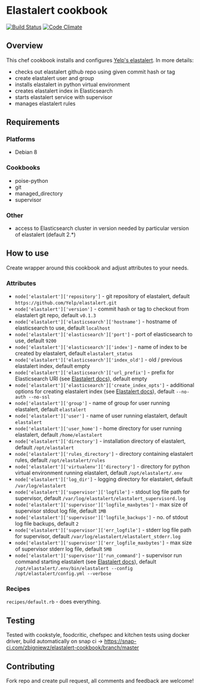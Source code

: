 # Elastalert cookbook
[![Build Status](https://snap-ci.com/zbigniewz/elastalert-cookbook/branch/master/build_image)](https://snap-ci.com/zbigniewz/elastalert-cookbook/branch/master)
[![Code Climate](https://codeclimate.com/github/zbigniewz/elastalert-cookbook/badges/gpa.svg)](https://codeclimate.com/github/zbigniewz/elastalert-cookbook)

## Overview
This chef cookbook installs and configures [Yelp's elastalert](https://github.com/Yelp/elastalert).
In more details:
- checks out elastalert github repo using given commit hash or tag
- create elastalert user and group
- installs elastalert in python virtual environment
- creates elastalert index in Elasticsearch
- starts elastalert service with supervisor
- manages elastalert rules

## Requirements

### Platforms
* Debian 8

### Cookbooks
* poise-python
* git
* managed_directory
* supervisor

### Other
* access to Elasticsearch cluster in version needed by particular version of elastalert (default 2.*)

## How to use
Create wrapper around this cookbook and adjust attributes to your needs.

### Attributes
* `node['elastalert']['repository']` - git repository of elastalert, default `https://github.com/Yelp/elastalert.git`
* `node['elastalert']['version']` - commit hash or tag to checkout from elastalert git repo, default `v0.1.3`
* `node['elastalert']['elasticsearch']['hostname']` - hostname of elasticsearch to use, default `localhost`
* `node['elastalert']['elasticsearch']['port']` - port of elasticsearch to use, default `9200`
* `node['elastalert']['elasticsearch']['index']` - name of index to be created by elastalert, default `elastalert_status`
* `node['elastalert']['elasticsearch']['index_old']` - old / previous elastalert index, default empty
* `node['elastalert']['elasticsearch']['url_prefix']` - prefix for Elasticsearch URl (see [Elastalert docs](http://elastalert.readthedocs.io/en/latest/elastalert.html)), default empty
* `node['elastalert']['elasticsearch']['create_index_opts']` - additional options for creating elastalert index (see [Elastalert docs](http://elastalert.readthedocs.io/en/latest/elastalert.html)), default `--no-auth --no-ssl`
* `node['elastalert']['group']` - name of group for user running elastalert, default `elastalert`
* `node['elastalert']['user']` - name of user running elastalert, default `elastalert`
* `node['elastalert']['user_home']` - home directory for user running elastalert, default `/home/elastalert`
* `node['elastalert']['directory']` - installation directory of elastalert, default `/opt/elastalert`
* `node['elastalert']['rules_directory']` - directory containing elastalert rules, default `/opt/elastalert/rules`
* `node['elastalert']['virtualenv']['directory']` - directory for python virtual environment running elastalert, default `/opt/elastalert/.env`
* `node['elastalert']['log_dir']` - logging directory for elastalert, default `/var/log/elastalert`
* `node['elastalert']['supervisor']['logfile']` - stdout log file path for supervisor, default `/var/log/elastalert/elastalert_supervisord.log`
* `node['elastalert']['supervisor']['logfile_maxbytes']` - max size of supervisor stdout log file, default `1MB`
* `node['elastalert']['supervisor']['logfile_backups']` - no. of stdout log file backups, default `2`
* `node['elastalert']['supervisor']['err_logfile']` - stderr log file path for supervisor, default `/var/log/elastalert/elastalert_stderr.log`
* `node['elastalert']['supervisor']['err_logfile_maxbytes']` - max size of supervisor stderr log file, default `5MB`
* `node['elastalert']['supervisor']['run_command']` - supervisor run command starting elastalert (see [Elastalert docs](http://elastalert.readthedocs.io/en/latest/elastalert.html)), default `/opt/elastalert/.env/bin/elastalert --config /opt/elastalert/config.yml --verbose`

### Recipes
```recipes/default.rb``` - does everything.

## Testing
Tested with cookstyle, foodcritic, chefspec and kitchen tests using docker driver, build automatically
on snap ci -> https://snap-ci.com/zbigniewz/elastalert-cookbook/branch/master

## Contributing
Fork repo and create pull request, all comments and feedback are welcome!
